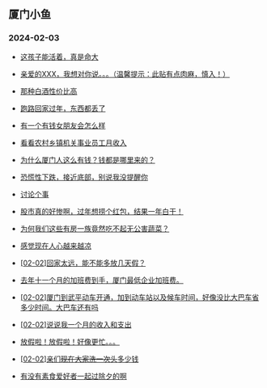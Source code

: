 ## 厦门小鱼 
### 2024-02-03

+ [这孩子能活着，真是命大](http://bbs.xmfish.com/read-htm-tid-18143380.html)

+ [亲爱的XXX，我想对你说。。。（温馨提示：此贴有点肉麻，慎入！）](http://bbs.xmfish.com/read-htm-tid-18143381.html)

+ [那种白酒性价比高](http://bbs.xmfish.com/read-htm-tid-18143393.html)

+ [跑路回家过年，东西都丢了](http://bbs.xmfish.com/read-htm-tid-18143500.html)

+ [有一个有钱女朋友会怎么样](http://bbs.xmfish.com/read-htm-tid-18143352.html)

+ [看看农村乡镇机关事业员工月收入](http://bbs.xmfish.com/read-htm-tid-18143472.html)

+ [为什么厦门人这么有钱？钱都是哪里来的？](http://bbs.xmfish.com/read-htm-tid-18143377.html)

+ [恐慌性下跌，接近底部，别说我没提醒你](http://bbs.xmfish.com/read-htm-tid-18143509.html)

+ [讨论个事](http://bbs.xmfish.com/read-htm-tid-18143502.html)

+ [股市真的好惨啊，过年想捞个红包，结果一年白干！](http://bbs.xmfish.com/read-htm-tid-18143522.html)

+ [为何我们这些有房一族竟然吃不起无公害蔬菜？](http://bbs.xmfish.com/read-htm-tid-18143447.html)

+ [感觉现在人心越来越凉](http://bbs.xmfish.com/read-htm-tid-18143546.html)

+ [[02-02]回家太远，能不能多放几天假？](http://bbs.xmfish.com/read-htm-tid-18143515.html)

+ [去年十一个月的加班费到手，厦门最低企业加班费。](http://bbs.xmfish.com/read-htm-tid-18143464.html)

+ [[02-02]厦门到武平动车开通，加到动车站以及候车时间，好像没比大巴车省多少时间。大巴车还有吗](http://bbs.xmfish.com/read-htm-tid-18143481.html)

+ [[02-02]说说我一个月的收入和支出](http://bbs.xmfish.com/read-htm-tid-18143579.html)

+ [放假啦！放假啦！好像更忙。。。](http://bbs.xmfish.com/read-htm-tid-18143512.html)

+ [[02-02]亲们~~现在大家洗一次头~~多少钱](http://bbs.xmfish.com/read-htm-tid-18143513.html)

+ [有没有素食爱好者一起过除夕的啊](http://bbs.xmfish.com/read-htm-tid-18143541.html)

